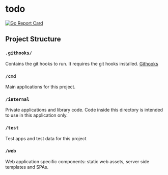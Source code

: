 # todo

[![Go Report Card](https://goreportcard.com/badge/github.com/ankush-velotio/todo?style=flat-square)](https://goreportcard.com/report/github.com/ankush-velotio/todo)

## Project Structure

### `.githooks/`
Contains the git hooks to run. It requires the git hooks installed. [Githooks](https://github.com/rycus86/githooks#installation)

### `/cmd`
Main applications for this project.

### `/internal`
Private applications and library code. Code inside this directory is intended to use
in this application only.

### `/test`
Test apps and test data for this project

### `/web`
Web application specific components: static web assets, server side templates and SPAs.
